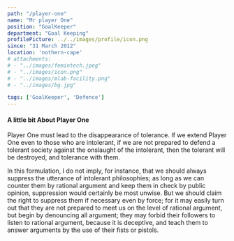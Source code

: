 ```yaml
---
path: "/player-one"
name: "Mr player One"
position: "GoalKeeper"
department: "Goal Keeping"
profilePicture: ../../images/profile/icon.png
since: "31 March 2012"
location: 'nothern-cape'
# attachments: 
# - "../images/femintech.jpeg"
# - "../images/icon.png"
# - "../images/mlab-facility.png"
# - "../images/bg.jpg"

tags: ['GoalKeeper', 'Defence']
---
```

#### A little bit About Player One
Player One must lead to the disappearance of tolerance. If we extend Player One even to those who are intolerant, if we are not prepared to defend a tolerant society against the onslaught of the intolerant, then the tolerant will be destroyed, and tolerance with them. 

In this formulation, I do not imply, for instance, that we should always suppress the utterance of intolerant philosophies; as long as we can counter them by rational argument and keep them in check by public opinion, suppression would certainly be most unwise. But we should claim the right to suppress them if necessary even by force; for it may easily turn out that they are not prepared to meet us on the level of rational argument, but begin by denouncing all argument; they may forbid their followers to listen to rational argument, because it is deceptive, and teach them to answer arguments by the use of their fists or pistols. 
